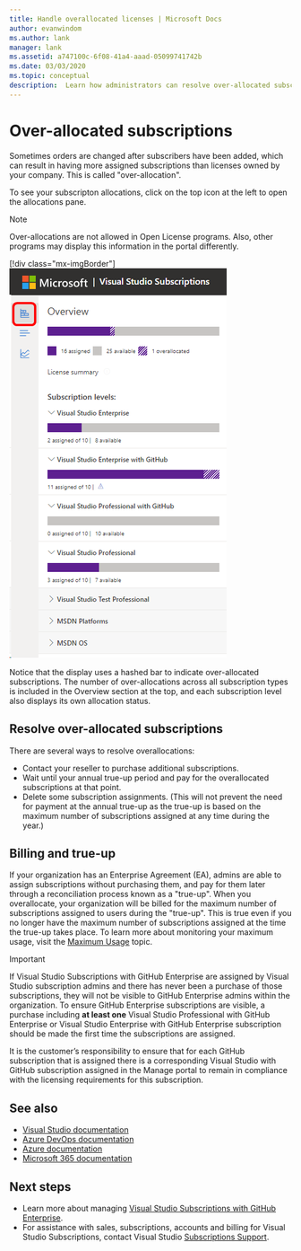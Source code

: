 ```yaml
---
title: Handle overallocated licenses | Microsoft Docs
author: evanwindom
ms.author: lank
manager: lank
ms.assetid: a747100c-6f08-41a4-aaad-05099741742b
ms.date: 03/03/2020
ms.topic: conceptual
description:  Learn how administrators can resolve over-allocated subscriptions
---
```


# Over-allocated subscriptions
Sometimes orders are changed after subscribers have been added, which can result in having more assigned subscriptions than licenses owned by your company. This is called "over-allocation".  

To see your subscripton allocations, click on the top icon at the left to open the allocations pane.  

> [!NOTE]
> Over-allocations are not allowed in Open License programs.  Also, other programs may display this information in the portal differently.
>
> [!div class="mx-imgBorder"]
> ![Notice of Over-claimed Subscriptions](_img/over-claimed/over-claimed-alert.png "The number of over-allocations is listed in the overview, and is represented by the hashed bar on the graph for each subscription type.")

Notice that the display uses a hashed bar to indicate over-allocated subscriptions.  The number of over-allocations across all subscription types is included in the Overview section at the top, and each subscription level also displays its own allocation status.  

## Resolve over-allocated subscriptions
There are several ways to resolve overallocations:
- Contact your reseller to purchase additional subscriptions.
- Wait until your annual true-up period and pay for the overallocated subscriptions at that point. 
- Delete some subscription assignments.  (This will not prevent the need for payment at the annual true-up as the true-up is based on the maximum number of subscriptions assigned at any time during the year.)

## Billing and true-up
If your organization has an Enterprise Agreement (EA), admins are able to assign subscriptions without purchasing them, and pay for them later through a reconciliation process known as a "true-up".  When you overallocate, your organization will be billed for the maximum number of subscriptions assigned to users during the "true-up".  This is true even if you no longer have the maximum number of subscriptions assigned at the time the true-up takes place.  To learn more about monitoring your maximum usage, visit the [Maximum Usage](maximum-usage.md) topic.

> [!Important]
> If Visual Studio Subscriptions with GitHub Enterprise are assigned by Visual Studio subscription admins and there has never been a purchase of those subscriptions, they will not be visible to GitHub Enterprise admins within the organization. To ensure GitHub Enterprise subscriptions are visible, a purchase including **at least one** Visual Studio Professional with GitHub Enterprise or Visual Studio Enterprise with GitHub Enterprise subscription should be made the first time the subscriptions are assigned.
>
> It is the customer’s responsibility to ensure that for each GitHub subscription that is assigned there is a corresponding Visual Studio with GitHub subscription assigned in the Manage portal to remain in compliance with the licensing requirements for this subscription.

## See also
- [Visual Studio documentation](https://docs.microsoft.com/visualstudio/)
- [Azure DevOps documentation](https://docs.microsoft.com/azure/devops/)
- [Azure documentation](https://docs.microsoft.com/azure/)
- [Microsoft 365 documentation](https://docs.microsoft.com/microsoft-365/)

## Next steps
- Learn more about managing [Visual Studio Subscriptions with GitHub Enterprise](assign-github.md).
- For assistance with sales, subscriptions, accounts and billing for Visual Studio Subscriptions, contact Visual Studio [Subscriptions Support](https://visualstudio.microsoft.com/subscriptions/support/).